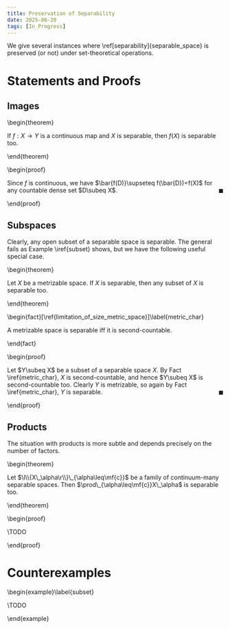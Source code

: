 ```yaml
---
title: Preservation of Separability
date: 2025-06-20
tags: [In_Progress]
---
```


We give several instances where \ref[separability]{separable_space} is preserved (or not) under set-theoretical operations.

# Statements and Proofs

## Images

\begin{theorem}

If $f:X\to Y$ is a continuous map and $X$ is separable, then $f(X)$ is separable too.

\end{theorem}

\begin{proof}

Since $f$ is continuous, we have $\bar{f(D)}\supseteq f(\bar{D})=f(X)$ for any countable dense set $D\subeq X$.<span style="float:right;">$\blacksquare$</span>

\end{proof}

## Subspaces

Clearly, any open subset of a separable space is separable. The general fails as Example \iref{subset} shows, but we have the following useful special case.

\begin{theorem}

Let $X$ be a metrizable space. If $X$ is separable, then any subset of $X$ is separable too.

\end{theorem}

\begin{fact}[\ref{limitation_of_size_metric_space}]\label{metric_char}

A metrizable space is separable iff it is second-countable.

\end{fact}

\begin{proof}

Let $Y\subeq X$ be a subset of a separable space $X$. By Fact \iref{metric_char}, $X$ is second-countable, and hence $Y\subeq X$ is second-countable too. Clearly $Y$ is metrizable, so again by Fact \iref{metric_char}, $Y$ is separable.<span style="float:right;">$\blacksquare$</span>

\end{proof}

## Products

The situation with products is more subtle and depends precisely on the number of factors.

\begin{theorem}

Let $\l\\{X\_\alpha\r\\}\_{\alpha\leq\mf{c}}$ be a family of continuum-many separable spaces. Then $\prod\_{\alpha\leq\mf{c}}X\_\alpha$ is separable too.

\end{theorem}

\begin{proof}

\TODO

\end{proof}

# Counterexamples

\begin{example}\label{subset}

\TODO

\end{example}

